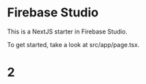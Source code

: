 # Firebase Studio

This is a NextJS starter in Firebase Studio.

To get started, take a look at src/app/page.tsx.
# 2

